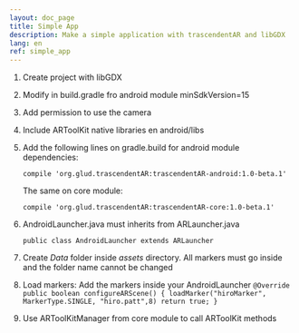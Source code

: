```yaml
---
layout: doc_page
title: Simple App
description: Make a simple application with trascendentAR and libGDX
lang: en
ref: simple_app
---
```


1. Create project with libGDX
2. Modify in build.gradle fro android module minSdkVersion=15
3. Add permission to use the camera
4. Include ARToolKit native libraries en android/libs
5. Add the following lines on gradle.build for android module dependencies:

	`compile 'org.glud.trascendentAR:trascendentAR-android:1.0-beta.1'`

	The same on core module:

	`compile 'org.glud.trascendentAR:trascendentAR-core:1.0-beta.1'`

6. AndroidLauncher.java must inherits from ARLauncher.java

	`public class AndroidLauncher extends ARLauncher`

7. Create _Data_ folder inside  _assets_ directory. All markers must go inside and the folder name cannot be changed

8. Load markers: Add the markers inside your AndroidLauncher
	`@Override
	public boolean configureARScene() {
		loadMarker("hiroMarker", MarkerType.SINGLE, "hiro.patt",8)
		return true;
	}`

9. Use ARToolKitManager from core module to call ARToolKit methods
